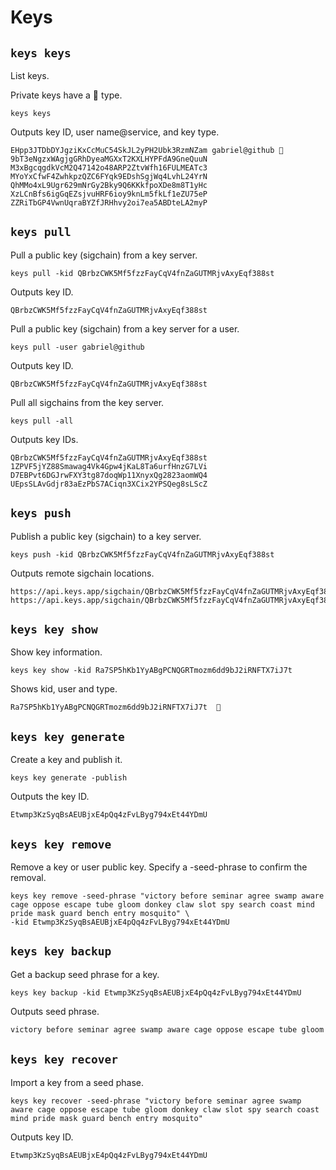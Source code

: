 # Keys

## `keys keys`

List keys.

Private keys have a 🔑 type.

```shell
keys keys
```

Outputs key ID, user name@service, and key type.

```text
EHpp3JTDbDYJgziKxCcMuC54SkJL2yPH2Ubk3RzmNZam gabriel@github 🔑
9bT3eNgzxWAgjgGRhDyeaMGXxT2KXLHYPFdA9GneQuuN
M3xBgcqgdkVcM2Q47142o48ARP2ZtvWfh16FULMEATc3
MYoYxCfwF4ZwhkpzQZC6FYqk9EDshSgjWq4LvhL24YrN
QhMMo4xL9Ugr629mNrGy2Bky9Q6KKkfpoXDe8m8T1yHc
XzLCnBfs6igGqEZsjvuHRF6ioy9knLm5fkLf1eZU75eP
ZZRiTbGP4VwnUqraBYZfJRHhvy2oi7ea5ABDteLA2myP
```

## `keys pull`

Pull a public key (sigchain) from a key server.

```shell
keys pull -kid QBrbzCWK5Mf5fzzFayCqV4fnZaGUTMRjvAxyEqf388st
```

Outputs key ID.

```text
QBrbzCWK5Mf5fzzFayCqV4fnZaGUTMRjvAxyEqf388st
```

Pull a public key (sigchain) from a key server for a user.

```shell
keys pull -user gabriel@github
```

Outputs key ID.

```text
QBrbzCWK5Mf5fzzFayCqV4fnZaGUTMRjvAxyEqf388st
```

Pull all sigchains from the key server.

```shell
keys pull -all
```

Outputs key IDs.

```text
QBrbzCWK5Mf5fzzFayCqV4fnZaGUTMRjvAxyEqf388st
1ZPVF5jYZ88Smawag4Vk4Gpw4jKaL8Ta6urfHnzG7LVi
D7EBPvt6DGJrwFXY3tg87doqWp11XnyxQg2823aomWQ4
UEpsSLAvGdjr83aEzPbS7ACiqn3XCix2YPSQeg8sLScZ
```

## `keys push`

Publish a public key (sigchain) to a key server.

```shell
keys push -kid QBrbzCWK5Mf5fzzFayCqV4fnZaGUTMRjvAxyEqf388st
```

Outputs remote sigchain locations.

```text
https://api.keys.app/sigchain/QBrbzCWK5Mf5fzzFayCqV4fnZaGUTMRjvAxyEqf388st/1
https://api.keys.app/sigchain/QBrbzCWK5Mf5fzzFayCqV4fnZaGUTMRjvAxyEqf388st/2
```

## `keys key show`

Show key information.

```shell
keys key show -kid Ra7SP5hKb1YyABgPCNQGRTmozm6dd9bJ2iRNFTX7iJ7t
```

Shows kid, user and type.

```text
Ra7SP5hKb1YyABgPCNQGRTmozm6dd9bJ2iRNFTX7iJ7t  🔑
```

## `keys key generate`

Create a key and publish it.

```shell
keys key generate -publish
```

Outputs the key ID.

```text
Etwmp3KzSyqBsAEUBjxE4pQq4zFvLByg794xEt44YDmU
```

## `keys key remove`

Remove a key or user public key. Specify a -seed-phrase to confirm the removal.

```shell
keys key remove -seed-phrase "victory before seminar agree swamp aware cage oppose escape tube gloom donkey claw slot spy search coast mind pride mask guard bench entry mosquito" \
-kid Etwmp3KzSyqBsAEUBjxE4pQq4zFvLByg794xEt44YDmU
```

## `keys key backup`

Get a backup seed phrase for a key.

```shell
keys key backup -kid Etwmp3KzSyqBsAEUBjxE4pQq4zFvLByg794xEt44YDmU
```

Outputs seed phrase.

```txt
victory before seminar agree swamp aware cage oppose escape tube gloom donkey claw slot spy search coast mind pride mask guard bench entry mosquito
```

## `keys key recover`

Import a key from a seed phase.

```shell
keys key recover -seed-phrase "victory before seminar agree swamp aware cage oppose escape tube gloom donkey claw slot spy search coast mind pride mask guard bench entry mosquito"
```

Outputs key ID.

```txt
Etwmp3KzSyqBsAEUBjxE4pQq4zFvLByg794xEt44YDmU
```
